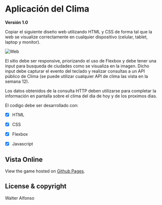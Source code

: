 # Aplicación del Clima 

**Versión 1.0**

Copiar el siguiente diseño web utilizando HTML y CSS de forma tal que la web se visualize correctamente en cualquier dispositivo (celular, tablet, laptop y monitor).

![Web](https://raw.githubusercontent.com/walfonso/appclima/master/image/modelo-web.png) 

El sitio debe ser responsive, priorizando el uso de Flexbox y debe tener una input para busqueda de ciudades como se visualiza en la imagen. Dicho input debe capturar el evento del teclado y realizar consultas a un API público de Clima (se puede utilizar cualquier API de clima las vista en la semana 12).

Los datos obtenidos de la consulta HTTP deben utilizarse para completar la información en pantalla sobre el clima del dia de hoy y de los proximos dias.

El codigo debe ser desarrollado con:

- [x] HTML
- [x] CSS
- [x] Flexbox
- [x] Javascript




## Vista Online

View the game hosted on [Github Pages](https://walfonso.github.io/appclima/). 


## License & copyright
Walter Alfonso
